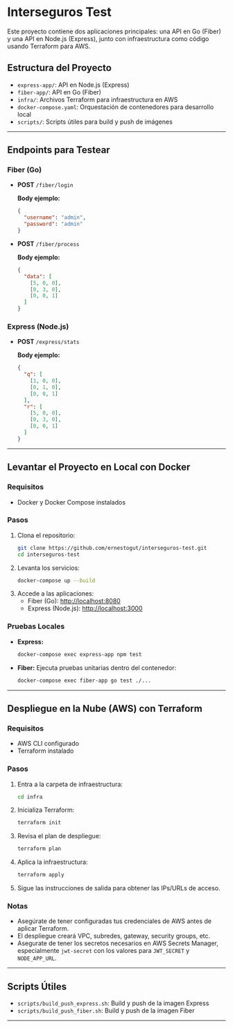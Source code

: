 # Interseguros Test

Este proyecto contiene dos aplicaciones principales: una API en Go (Fiber) y una API en Node.js (Express), junto con infraestructura como código usando Terraform para AWS.

## Estructura del Proyecto

- `express-app/`: API en Node.js (Express)
- `fiber-app/`: API en Go (Fiber)
- `infra/`: Archivos Terraform para infraestructura en AWS
- `docker-compose.yaml`: Orquestación de contenedores para desarrollo local
- `scripts/`: Scripts útiles para build y push de imágenes

---

## Endpoints para Testear

### Fiber (Go)

- **POST** `/fiber/login`

  **Body ejemplo:**

  ```json
  {
    "username": "admin",
    "password": "admin"
  }
  ```

- **POST** `/fiber/process`

  **Body ejemplo:**

  ```json
  {
    "data": [
      [5, 0, 0],
      [0, 3, 0],
      [0, 0, 1]
    ]
  }
  ```

### Express (Node.js)

- **POST** `/express/stats`

  **Body ejemplo:**

  ```json
  {
    "q": [
      [1, 0, 0],
      [0, 1, 0],
      [0, 0, 1]
    ],
    "r": [
      [5, 0, 0],
      [0, 3, 0],
      [0, 0, 1]
    ]
  }
  ```

---

## Levantar el Proyecto en Local con Docker

### Requisitos

- Docker y Docker Compose instalados

### Pasos

1. Clona el repositorio:
   ```bash
   git clone https://github.com/ernestogut/interseguros-test.git
   cd interseguros-test
   ```
2. Levanta los servicios:
   ```bash
   docker-compose up --build
   ```
3. Accede a las aplicaciones:
   - Fiber (Go): [http://localhost:8080](http://localhost:8080)
   - Express (Node.js): [http://localhost:3000](http://localhost:3000)

### Pruebas Locales

- **Express:**
  ```bash
  docker-compose exec express-app npm test
  ```
- **Fiber:**
  Ejecuta pruebas unitarias dentro del contenedor:
  ```bash
  docker-compose exec fiber-app go test ./...
  ```

---

## Despliegue en la Nube (AWS) con Terraform

### Requisitos

- AWS CLI configurado
- Terraform instalado

### Pasos

1. Entra a la carpeta de infraestructura:
   ```bash
   cd infra
   ```
2. Inicializa Terraform:
   ```bash
   terraform init
   ```
3. Revisa el plan de despliegue:
   ```bash
   terraform plan
   ```
4. Aplica la infraestructura:
   ```bash
   terraform apply
   ```
5. Sigue las instrucciones de salida para obtener las IPs/URLs de acceso.

### Notas

- Asegúrate de tener configuradas tus credenciales de AWS antes de aplicar Terraform.
- El despliegue creará VPC, subredes, gateway, security groups, etc.
- Asegurate de tener los secretos necesarios en AWS Secrets Manager, especialmente `jwt-secret` con los valores para `JWT_SECRET` y `NODE_APP_URL`.

---

## Scripts Útiles

- `scripts/build_push_express.sh`: Build y push de la imagen Express
- `scripts/build_push_fiber.sh`: Build y push de la imagen Fiber

---
